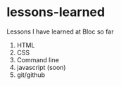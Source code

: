 # lessons-learned
Lessons I have learned at Bloc so far
1. HTML
2. CSS
3. Command line
4. javascript (soon)
5. git/github
